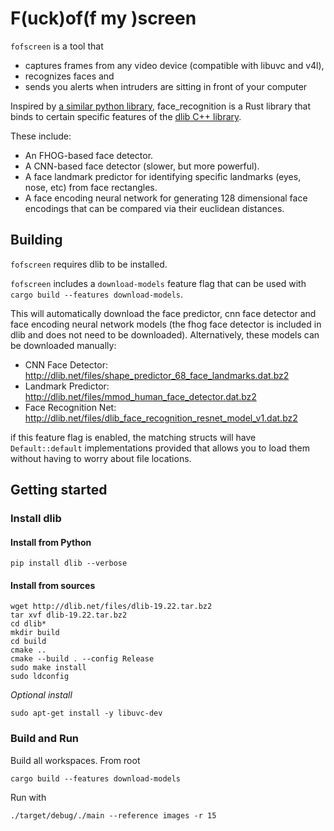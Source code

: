 # F(uck)of(f my )screen

`fofscreen` is a tool that
* captures frames from any video device (compatible with libuvc and v4l),
* recognizes faces and
* sends you alerts when intruders are sitting in front of your computer


Inspired by [a similar python library](https://github.com/ageitgey/face_recognition), face_recognition is a Rust library that binds to certain specific features of the [dlib C++ library](https://github.com/davisking/dlib).

These include:

- An FHOG-based face detector.
- A CNN-based face detector (slower, but more powerful).
- A face landmark predictor for identifying specific landmarks (eyes, nose, etc) from face rectangles.
- A face encoding neural network for generating 128 dimensional face encodings that can be compared via their euclidean distances.

## Building

`fofscreen` requires dlib to be installed.

`fofscreen` includes a `download-models` feature flag that can be used with `cargo build --features download-models`.

This will automatically download the face predictor, cnn face detector and face encoding neural network models (the fhog face detector is included in dlib and does not need to be downloaded). Alternatively, these models can be downloaded manually:

- CNN Face Detector: http://dlib.net/files/shape_predictor_68_face_landmarks.dat.bz2
- Landmark Predictor: http://dlib.net/files/mmod_human_face_detector.dat.bz2
- Face Recognition Net: http://dlib.net/files/dlib_face_recognition_resnet_model_v1.dat.bz2

if this feature flag is enabled, the matching structs will have `Default::default` implementations provided that allows you to load them without having to worry about file locations.


## Getting started

### Install dlib
#### Install from Python

`pip install dlib --verbose`


#### Install from sources

```
wget http://dlib.net/files/dlib-19.22.tar.bz2
tar xvf dlib-19.22.tar.bz2
cd dlib*
mkdir build
cd build
cmake ..
cmake --build . --config Release
sudo make install
sudo ldconfig
```

*Optional install*

`sudo apt-get install -y libuvc-dev `


### Build and Run

Build all workspaces. From root

`cargo build --features download-models`

Run with

`./target/debug/./main --reference images -r 15`
